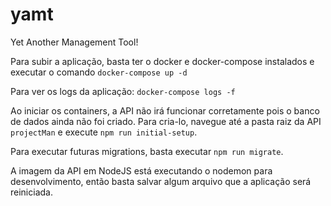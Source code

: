 # yamt
Yet Another Management Tool!

Para subir a aplicação, basta ter o docker e docker-compose instalados e executar o comando `docker-compose up -d`

Para ver os logs da aplicação: `docker-compose logs -f`

Ao iniciar os containers, a API não irá funcionar corretamente pois o banco de dados ainda não foi criado. Para cria-lo, navegue até a pasta raiz da API `projectMan` e execute `npm run initial-setup`.

Para executar futuras migrations, basta executar `npm run migrate`.

A imagem da API em NodeJS está executando o nodemon para desenvolvimento, então basta salvar algum arquivo que a aplicação será reiniciada.
